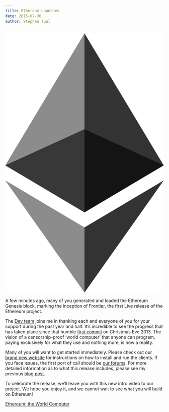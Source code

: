 ```yaml
---
title: Ethereum Launches
date: 2015-07-30
author: Stephan Tual
---
```


![Ethereum Logo](./ethereum-icon-black.6b935ac0.png)

A few minutes ago, many of you generated and loaded the Ethereum Genesis block, marking the inception of Frontier, the first Live release of the Ethereum project.

The [Dev team](https://ethdev.com/) joins me in thanking each and everyone of you for your support during the past year and half. It’s incredible to see the progress that has taken place since that humble [first commit](https://github.com/ethereum/cpp-ethereum/commit/85aaddc694adc23ee56fce3d83a92a943a54b100) on Christmas Eve 2013. The vision of a censorship-proof ‘world computer’ that anyone can program, paying exclusively for what they use and nothing more, is now a reality.

Many of you will want to get started immediately. Please check out our [brand new website](https://www.ethereum.org/) for instructions on how to install and run the clients. If you face issues, the first port of call should be [our forums](http://forum.ethereum.org/). For more detailed information as to what this release includes, please see my previous [blog post](https://blog.ethereum.org/2015/07/27/final-steps/).

To celebrate the release, we’ll leave you with this new intro video to our project. We hope you enjoy it, and we cannot wait to see what you will build on Ethereum!

[Ethereum: the World Computer](https://youtu.be/j23HnORQXvs)
